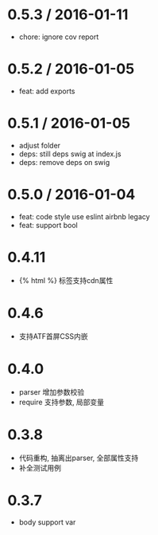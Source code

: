 
0.5.3 / 2016-01-11
==================

  * chore: ignore cov report

0.5.2 / 2016-01-05
==================

  * feat: add exports

0.5.1 / 2016-01-05
==================

  * adjust folder
  * deps: still deps swig at index.js
  * deps: remove deps on swig

0.5.0 / 2016-01-04
==================

  * feat: code style use eslint airbnb legacy
  * feat: support bool

0.4.11
==================
  * {% html %} 标签支持cdn属性

0.4.6
==================
  * 支持ATF首屏CSS内嵌

0.4.0
==================
  * parser 增加参数校验
  * require 支持参数, 局部变量

0.3.8
==================
  * 代码重构, 抽离出parser, 全部属性支持
  * 补全测试用例

0.3.7
==================
  * body support var
